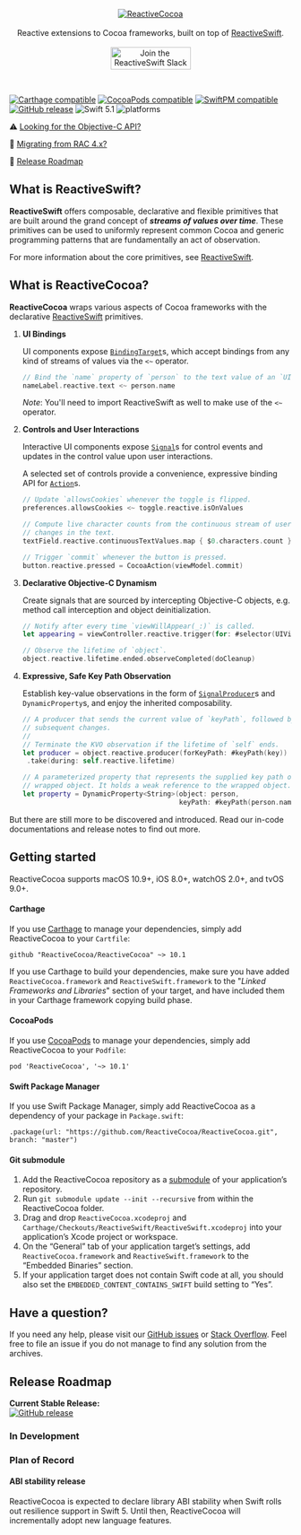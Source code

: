 <p align="center">
	<a href="https://github.com/ReactiveCocoa/ReactiveCocoa/"><img src="Logo/PNG/logo.png" alt="ReactiveCocoa" /></a><br /><br />
	Reactive extensions to Cocoa frameworks, built on top of <a href="https://github.com/ReactiveCocoa/ReactiveSwift/">ReactiveSwift</a>.<br /><br />
	<a href="http://reactivecocoa.io/slack/"><img src="Logo/PNG/JoinSlack.png" alt="Join the ReactiveSwift Slack community." width="143" height="40" /></a>
</p>
<br />

[![Carthage compatible](https://img.shields.io/badge/Carthage-compatible-4BC51D.svg?style=flat)](#carthage) [![CocoaPods compatible](https://img.shields.io/cocoapods/v/ReactiveCocoa.svg)](#cocoapods) [![SwiftPM compatible](https://img.shields.io/badge/SwiftPM-compatible-orange.svg)](#swift-package-manager) [![GitHub release](https://img.shields.io/github/release/ReactiveCocoa/ReactiveCocoa.svg)](https://github.com/ReactiveCocoa/ReactiveCocoa/releases) ![Swift 5.1](https://img.shields.io/badge/Swift-5.1-orange.svg) ![platforms](https://img.shields.io/badge/platforms-iOS%20%7C%20OS%20X%20%7C%20watchOS%20%7C%20tvOS%20-lightgrey.svg)

⚠️ [Looking for the Objective-C API?][]

🎉 [Migrating from RAC 4.x?][changelog]

🚄 [Release Roadmap](#release-roadmap)

## What is ReactiveSwift?

**ReactiveSwift** offers composable, declarative and flexible primitives that are built around the grand concept of **_streams of values over time_**. These primitives can be used to uniformly represent common Cocoa and generic programming patterns that are fundamentally an act of observation.

For more information about the core primitives, see [ReactiveSwift][].

## What is ReactiveCocoa?

**ReactiveCocoa** wraps various aspects of Cocoa frameworks with the declarative [ReactiveSwift][] primitives.

1. **UI Bindings**

   UI components expose [`BindingTarget`][]s, which accept bindings from any
   kind of streams of values via the `<~` operator.

   ```swift
   // Bind the `name` property of `person` to the text value of an `UILabel`.
   nameLabel.reactive.text <~ person.name
   ```

   _Note_: You'll need to import ReactiveSwift as well to make use of the `<~` operator.

1. **Controls and User Interactions**

   Interactive UI components expose [`Signal`][]s for control events
   and updates in the control value upon user interactions.

   A selected set of controls provide a convenience, expressive binding
   API for [`Action`][]s.

   ```swift
   // Update `allowsCookies` whenever the toggle is flipped.
   preferences.allowsCookies <~ toggle.reactive.isOnValues

   // Compute live character counts from the continuous stream of user initiated
   // changes in the text.
   textField.reactive.continuousTextValues.map { $0.characters.count }

   // Trigger `commit` whenever the button is pressed.
   button.reactive.pressed = CocoaAction(viewModel.commit)
   ```

1. **Declarative Objective-C Dynamism**

   Create signals that are sourced by intercepting Objective-C objects,
   e.g. method call interception and object deinitialization.

   ```swift
   // Notify after every time `viewWillAppear(_:)` is called.
   let appearing = viewController.reactive.trigger(for: #selector(UIViewController.viewWillAppear(_:)))

   // Observe the lifetime of `object`.
   object.reactive.lifetime.ended.observeCompleted(doCleanup)
   ```

1. **Expressive, Safe Key Path Observation**

   Establish key-value observations in the form of [`SignalProducer`][]s and
   `DynamicProperty`s, and enjoy the inherited composability.

   ```swift
   // A producer that sends the current value of `keyPath`, followed by
   // subsequent changes.
   //
   // Terminate the KVO observation if the lifetime of `self` ends.
   let producer = object.reactive.producer(forKeyPath: #keyPath(key))
   	.take(during: self.reactive.lifetime)

   // A parameterized property that represents the supplied key path of the
   // wrapped object. It holds a weak reference to the wrapped object.
   let property = DynamicProperty<String>(object: person,
                                          keyPath: #keyPath(person.name))
   ```

But there are still more to be discovered and introduced. Read our in-code documentations and release notes to
find out more.

## Getting started

ReactiveCocoa supports macOS 10.9+, iOS 8.0+, watchOS 2.0+, and tvOS 9.0+.

#### Carthage

If you use [Carthage][] to manage your dependencies, simply add
ReactiveCocoa to your `Cartfile`:

```
github "ReactiveCocoa/ReactiveCocoa" ~> 10.1
```

If you use Carthage to build your dependencies, make sure you have added `ReactiveCocoa.framework` and `ReactiveSwift.framework` to the "_Linked Frameworks and Libraries_" section of your target, and have included them in your Carthage framework copying build phase.

#### CocoaPods

If you use [CocoaPods][] to manage your dependencies, simply add
ReactiveCocoa to your `Podfile`:

```
pod 'ReactiveCocoa', '~> 10.1'
```

#### Swift Package Manager

If you use Swift Package Manager, simply add ReactiveCocoa as a dependency
of your package in `Package.swift`:

```
.package(url: "https://github.com/ReactiveCocoa/ReactiveCocoa.git", branch: "master")
```

#### Git submodule

1.  Add the ReactiveCocoa repository as a [submodule][] of your
    application’s repository.
1.  Run `git submodule update --init --recursive` from within the ReactiveCocoa folder.
1.  Drag and drop `ReactiveCocoa.xcodeproj` and `Carthage/Checkouts/ReactiveSwift/ReactiveSwift.xcodeproj` into your application’s Xcode
    project or workspace.
1.  On the “General” tab of your application target’s settings, add
    `ReactiveCocoa.framework` and `ReactiveSwift.framework` to the “Embedded Binaries” section.
1.  If your application target does not contain Swift code at all, you should also
    set the `EMBEDDED_CONTENT_CONTAINS_SWIFT` build setting to “Yes”.

## Have a question?

If you need any help, please visit our [GitHub issues][] or [Stack Overflow][]. Feel free to file an issue if you do not manage to find any solution from the archives.

## Release Roadmap

**Current Stable Release:**<br />[![GitHub release](https://img.shields.io/github/release/ReactiveCocoa/ReactiveCocoa.svg)](https://github.com/ReactiveCocoa/ReactiveCocoa/releases)

### In Development

### Plan of Record

#### ABI stability release

ReactiveCocoa is expected to declare library ABI stability when Swift rolls out resilience support in Swift 5. Until then, ReactiveCocoa will incrementally adopt new language features.

[reactiveswift]: https://github.com/ReactiveCocoa/ReactiveSwift
[reactiveobjc]: https://github.com/ReactiveCocoa/ReactiveObjC
[github issues]: https://github.com/ReactiveCocoa/ReactiveCocoa/issues?q=is%3Aissue+label%3Aquestion+
[stack overflow]: http://stackoverflow.com/questions/tagged/reactive-cocoa
[changelog]: CHANGELOG.md
[carthage]: https://github.com/Carthage/Carthage
[cocoapods]: https://cocoapods.org/
[submodule]: https://git-scm.com/book/en/v2/Git-Tools-Submodules
[looking for the objective-c api?]: https://github.com/ReactiveCocoa/ReactiveObjC
[still using swift 2.x?]: https://github.com/ReactiveCocoa/ReactiveCocoa/tree/v4.0.0
[`signal`]: https://github.com/ReactiveCocoa/ReactiveSwift/blob/master/Documentation/FrameworkOverview.md#signals
[`signalproducer`]: https://github.com/ReactiveCocoa/ReactiveSwift/blob/master/Documentation/FrameworkOverview.md#signal-producers
[`action`]: https://github.com/ReactiveCocoa/ReactiveSwift/blob/master/Documentation/FrameworkOverview.md#actions
[`bindingtarget`]: https://github.com/ReactiveCocoa/ReactiveSwift/blob/master/Documentation/FrameworkOverview.md#properties
